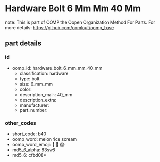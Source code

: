 # Hardware Bolt 6 Mm Mm 40 Mm  

note: This is part of OOMP the Oopen Organization Method For Parts. For more details: https://github.com/oomlout/oomp_base

##  part details





### id
* oomp_id: hardware_bolt_6_mm_mm_40_mm
  * classification: hardware
  * type: bolt
  * size: 6_mm_mm
  * color: 
  * description_main: 40_mm
  * description_extra: 
  * manufacturer: 
  * part_number: 

### other_codes
* short_code: b40
* oomp_word: melon rice scream
* oomp_word_emoji: :melon: :rice: :scream:
* md5_6_alpha: 83sw8
* md5_6: cfbd08* 